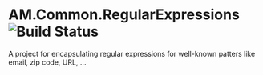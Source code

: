 # AM.Common.RegularExpressions ![Build Status](https://travis-ci.org/mkArtak/AM.Common.RegularExpressions.png)
A project for encapsulating regular expressions for well-known patters like email, zip code, URL, ...
